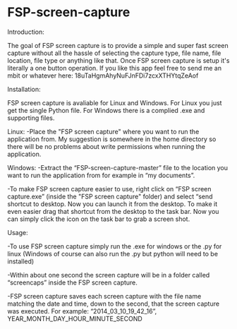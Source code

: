 FSP-screen-capture
==================

Introduction:

The goal of FSP screen capture is to provide a simple and super fast screen capture without all the hassle of selecting the capture type, file name, file location, file type or anything like that. Once FSP screen capture is setup it's literally a one button operation. If you like this app feel free to send me an mbit or whatever here: 18uTaHgmAhyNuFJnFDi7zcxXTHYtqZeAof


Installation:

FSP screen capture is avaliable for Linux and Windows. For Linux you just get the single Python file. For Windows there is a complied .exe and supporting files.

  Linux:
  -Place the "FSP screen capture" where you want to run the application from. My suggestion is somewhere in the home directory so there will be no problems about write permissions when running the application.
  
  Windows:
  -Extract the “FSP-screen-capture-master” file to the location you want to run the application from for example in “my documents”.

  -To make FSP screen capture easier to use, right click on “FSP screen capture.exe” (inside the "FSP screen capture" folder) and select “send shortcut to desktop. Now you can launch it from the desktop. To make it even easier drag that shortcut from the desktop to the task bar. Now you can simply click the icon on the task bar to grab a screen shot.
  
  
Usage:

-To use FSP screen capture simply run the .exe for windows or the .py for linux (Windows of course can also run the .py but python will need to be installed)

-Within about one second the screen capture will be in a folder called “screencaps” inside the FSP screen capture. 

-FSP screen capture saves each screen capture with the file name matching the date and time, down to the second, that the screen capture was executed. For example: “2014_03_10_19_42_16”, YEAR_MONTH_DAY_HOUR_MINUTE_SECOND
